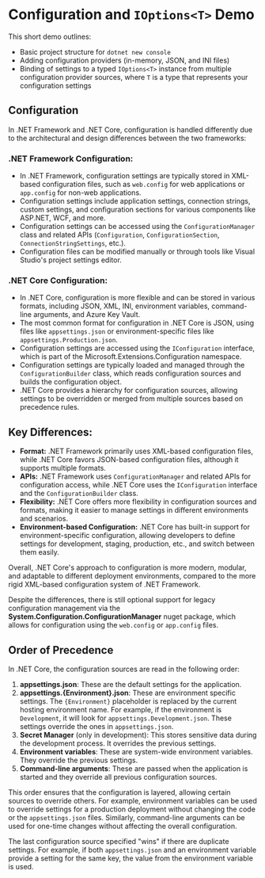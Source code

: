 # Configuration and `IOptions<T>` Demo

This short demo outlines:

- Basic project structure for `dotnet new console`
- Adding configuration providers (in-memory, JSON, and INI files)
- Binding of settings to a typed `IOptions<T>` instance from multiple configuration provider sources, where `T` is a type that represents your configuration settings

## Configuration

In .NET Framework and .NET Core, configuration is handled differently due to the architectural and design differences between the two frameworks:

### .NET Framework Configuration:

- In .NET Framework, configuration settings are typically stored in XML-based configuration files, such as `web.config` for web applications or `app.config` for non-web applications.
- Configuration settings include application settings, connection strings, custom settings, and configuration sections for various components like ASP.NET, WCF, and more.
- Configuration settings can be accessed using the `ConfigurationManager` class and related APIs (`Configuration`, `ConfigurationSection`, `ConnectionStringSettings`, etc.).
- Configuration files can be modified manually or through tools like Visual Studio's project settings editor.
    
### .NET Core Configuration:
  
- In .NET Core, configuration is more flexible and can be stored in various formats, including JSON, XML, INI, environment variables, command-line arguments, and Azure Key Vault.
- The most common format for configuration in .NET Core is JSON, using files like `appsettings.json` or environment-specific files like `appsettings.Production.json`.
- Configuration settings are accessed using the `IConfiguration` interface, which is part of the Microsoft.Extensions.Configuration namespace.
- Configuration settings are typically loaded and managed through the `ConfigurationBuilder` class, which reads configuration sources and builds the configuration object.
- .NET Core provides a hierarchy for configuration sources, allowing settings to be overridden or merged from multiple sources based on precedence rules.

## Key Differences:

- **Format:** .NET Framework primarily uses XML-based configuration files, while .NET Core favors JSON-based configuration files, although it supports multiple formats.
- **APIs:** .NET Framework uses `ConfigurationManager` and related APIs for configuration access, while .NET Core uses the `IConfiguration` interface and the `ConfigurationBuilder` class.
- **Flexibility:** .NET Core offers more flexibility in configuration sources and formats, making it easier to manage settings in different environments and scenarios.
- **Environment-based Configuration:** .NET Core has built-in support for environment-specific configuration, allowing developers to define settings for development, staging, production, etc., and switch between them easily.

Overall, .NET Core's approach to configuration is more modern, modular, and adaptable to different deployment environments, compared to the more rigid XML-based configuration system of .NET Framework.

Despite the differences, there is still optional support for legacy configuration management via the **System.Configuration.ConfigurationManager** nuget package, which allows for configuration using the `web.config` or `app.config` files.

## Order of Precedence

In .NET Core, the configuration sources are read in the following order:

1. **appsettings.json**: These are the default settings for the application.
2. **appsettings.{Environment}.json**: These are environment specific settings. The `{Environment}` placeholder is replaced by the current hosting environment name. For example, if the environment is `Development`, it will look for `appsettings.Development.json`. These settings override the ones in `appsettings.json`.
3. **Secret Manager** (only in development): This stores sensitive data during the development process. It overrides the previous settings.
4. **Environment variables**: These are system-wide environment variables. They override the previous settings.
5. **Command-line arguments**: These are passed when the application is started and they override all previous configuration sources.

This order ensures that the configuration is layered, allowing certain sources to override others. For example, environment variables can be used to override settings for a production deployment without changing the code or the `appsettings.json` files. Similarly, command-line arguments can be used for one-time changes without affecting the overall configuration. 

The last configuration source specified "wins" if there are duplicate settings. For example, if both `appsettings.json` and an environment variable provide a setting for the same key, the value from the environment variable is used. 